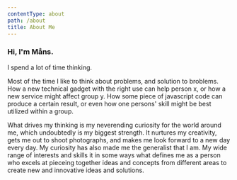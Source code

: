 ```yaml
---
contentType: about
path: /about
title: About Me
---
```

### Hi, I'm Måns.

I spend a lot of time thinking.

Most of the time I like to think about problems, and solution to broblems. How a new technical gadget with the right use can help person x, or how a new service might affect group y. How some piece of javascript code can produce a certain result, or even how one persons' skill might be best utilized within a group. 

What drives my thinking is my neverending curiosity for the world around me, which undoubtedly is my biggest strength. It nurtures my creativity, gets me out to shoot photographs, and makes me look forward to a new day every day. My curiosity has also made me the generalist that I am. My wide range of interests and skills it in some ways what defines me as a person who excels at pieceing together ideas and concepts from different areas to create new and innovative ideas and solutions.
